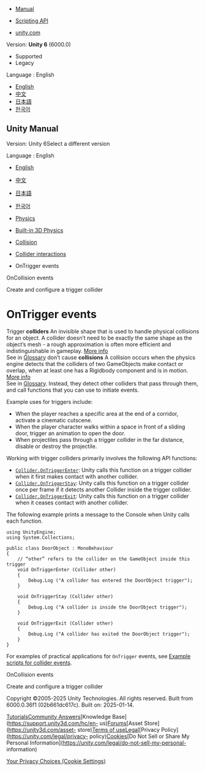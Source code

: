 [](https://docs.unity3d.com)

  * [Manual](../Manual/index.html)
  * [Scripting API](../ScriptReference/index.html)

  * [unity.com](https://unity.com/)

Version: **Unity 6** (6000.0)

  * Supported
  * Legacy

Language : English

  * [English](/Manual/collider-interactions-ontrigger.html)
  * [中文](/cn/current/Manual/collider-interactions-ontrigger.html)
  * [日本語](/ja/current/Manual/collider-interactions-ontrigger.html)
  * [한국어](/kr/current/Manual/collider-interactions-ontrigger.html)

[](https://docs.unity3d.com)

## Unity Manual

Version: Unity 6Select a different version

Language : English

  * [English](/Manual/collider-interactions-ontrigger.html)
  * [中文](/cn/current/Manual/collider-interactions-ontrigger.html)
  * [日本語](/ja/current/Manual/collider-interactions-ontrigger.html)
  * [한국어](/kr/current/Manual/collider-interactions-ontrigger.html)

  * [Physics](PhysicsSection.html)
  * [Built-in 3D Physics](PhysicsOverview.html)
  * [Collision](collision-section.html)
  * [Collider interactions](collider-interactions.html)
  * OnTrigger events

[](collider-interactions-oncollision.html)

OnCollision events

[](collider-interactions-create-trigger.html)

Create and configure a trigger collider

# OnTrigger events

Trigger **colliders** An invisible shape that is used to handle physical
collisions for an object. A collider doesn’t need to be exactly the same shape
as the object’s mesh - a rough approximation is often more efficient and
indistinguishable in gameplay. [More info](CollidersOverview.html)  
See in [Glossary](Glossary.html#Collider) don’t cause **collisions** A
collision occurs when the physics engine detects that the colliders of two
GameObjects make contact or overlap, when at least one has a Rigidbody
component and is in motion. [More info](CollidersOverview.html)  
See in [Glossary](Glossary.html#Collision). Instead, they detect other
colliders that pass through them, and call functions that you can use to
initiate events.

Example uses for triggers include:

  * When the player reaches a specific area at the end of a corridor, activate a cinematic cutscene.
  * When the player character walks within a space in front of a sliding door, trigger an animation to open the door.
  * When projectiles pass through a trigger collider in the far distance, disable or destroy the projectile.

Working with trigger colliders primarily involves the following API functions:

  * [`Collider.OnTriggerEnter`](../ScriptReference/Collider.OnTriggerEnter.html): Unity calls this function on a trigger collider when it first makes contact with another collider.
  * [`Collider.OnTriggerStay`](../ScriptReference/Collider.OnTriggerStay.html): Unity calls this function on a trigger collider once per frame if it detects another Collider inside the trigger collider.
  * [`Collider.OnTriggerExit`](../ScriptReference/Collider.OnTriggerExit.html): Unity calls this function on a trigger collider when it ceases contact with another collider.

The following example prints a message to the Console when Unity calls each
function.

    
    
    using UnityEngine;
    using System.Collections;
    
    public class DoorObject : MonoBehaviour
    {
        // “other” refers to the collider on the GameObject inside this trigger
        void OnTriggerEnter (Collider other)
        {
            Debug.Log ("A collider has entered the DoorObject trigger");
        }
    
        void OnTriggerStay (Collider other)
        {
            Debug.Log ("A collider is inside the DoorObject trigger");
        }
        
        void OnTriggerExit (Collider other)
        {
            Debug.Log ("A collider has exited the DoorObject trigger");
        }
    }
    

For examples of practical applications for `OnTrigger` events, see [Example
scripts for collider events](collider-interactions-example-scripts.html).

[](collider-interactions-oncollision.html)

OnCollision events

[](collider-interactions-create-trigger.html)

Create and configure a trigger collider

Copyright ©2005-2025 Unity Technologies. All rights reserved. Built from
6000.0.36f1 (02b661dc617c). Built on: 2025-01-14.

[Tutorials](https://learn.unity.com/)[Community
Answers](https://answers.unity3d.com)[Knowledge
Base](https://support.unity3d.com/hc/en-
us)[Forums](https://forum.unity3d.com)[Asset Store](https://unity3d.com/asset-
store)[Terms of
use](https://docs.unity3d.com/Manual/TermsOfUse.html)[Legal](https://unity.com/legal)[Privacy
Policy](https://unity.com/legal/privacy-
policy)[Cookies](https://unity.com/legal/cookie-policy)[Do Not Sell or Share
My Personal Information](https://unity.com/legal/do-not-sell-my-personal-
information)

[Your Privacy Choices (Cookie Settings)](javascript:void\(0\);)

